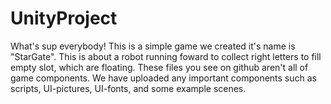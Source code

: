 # UnityProject

What's sup everybody!
This is a simple game we created it's name is "StarGate".
This is about a robot running foward to collect right letters to fill empty slot, which are floating. 
These files you see on github aren't all of game components.
We have uploaded any important components such as scripts, UI-pictures, UI-fonts, and some example scenes. 
